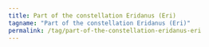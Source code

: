 ```yaml
---
title: Part of the constellation Eridanus (Eri)
tagname: "Part of the constellation Eridanus (Eri)"
permalink: /tag/part-of-the-constellation-eridanus-eri
---
```

